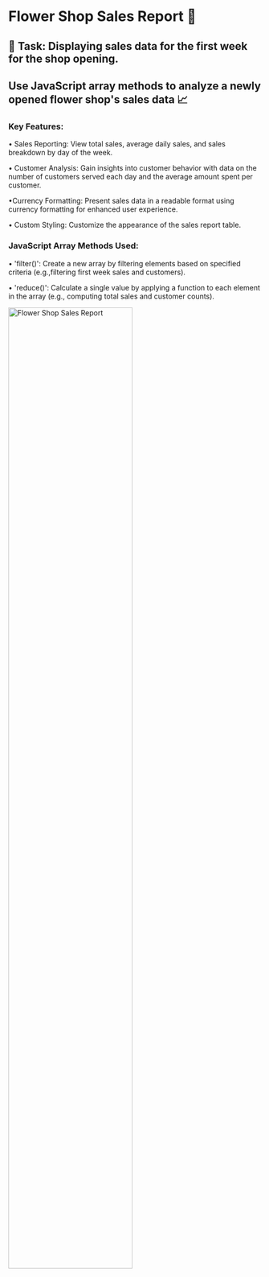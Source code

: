 # Flower Shop Sales Report 💐

## 📝 Task: Displaying sales data for the first week for the shop opening. 
## Use JavaScript array methods to analyze a newly opened flower shop's sales data 📈  

### Key Features:
• Sales Reporting: View total sales, average daily sales, and sales breakdown by day of the week.

• Customer Analysis: Gain insights into customer behavior with data on the number of customers served each day and the average amount spent per customer.

•Currency Formatting: Present sales data in a readable format using currency formatting for enhanced user experience.

• Custom Styling: Customize the appearance of the sales report table.

### JavaScript Array Methods Used:
• 'filter()': Create a new array by filtering elements based on specified criteria (e.g.,filtering first week sales and customers).

• 'reduce()': Calculate a single value by applying a function to each element in the array (e.g., computing total sales and customer counts).

<img alt="Flower Shop Sales Report" src="https://github.com/MikaZ21/CodingGame/assets/93892096/a453b753-9cc7-4659-a967-9029e3bcc9bc" width="70%" height="70%">
